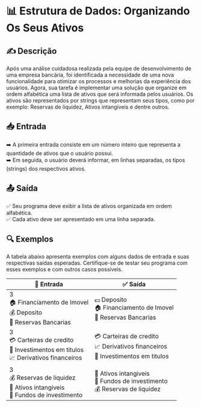 # 📊 Estrutura de Dados: Organizando Os Seus Ativos

## ✍️ Descrição
Após uma análise cuidadosa realizada pela equipe de desenvolvimento de uma empresa bancária, foi identificada a necessidade de uma nova funcionalidade para otimizar os processos e melhorias da experiência dos usuários. Agora, sua tarefa é implementar uma solução que organize em ordem alfabética uma lista de ativos que será informada pelos usuários. Os ativos são representados por strings que representam seus tipos, como por exemplo: Reservas de liquidez, Ativos intangíveis e dentre outros.

## 📥 Entrada
➡️ A primeira entrada consiste em um número inteiro que representa a quantidade de ativos que o usuário possui.  
➡️ Em seguida, o usuário deverá informar, em linhas separadas, os tipos (strings) dos respectivos ativos.

## 📤 Saída
✅ Seu programa deve exibir a lista de ativos organizada em ordem alfabética.  
✅ Cada ativo deve ser apresentado em uma linha separada.

## 🔍 Exemplos
A tabela abaixo apresenta exemplos com alguns dados de entrada e suas respectivas saídas esperadas. Certifique-se de testar seu programa com esses exemplos e com outros casos possíveis.

| 🔢 Entrada | ✅ Saída |
|------------|---------|
| 3<br>🏠 Financiamento de Imovel<br>💰 Deposito<br>🏦 Reservas Bancarias | 💵 Deposito<br>🏠 Financiamento de Imovel<br>🏦 Reservas Bancarias |  |
| 3<br>💳 Carteiras de credito<br>📜 Investimentos em titulos<br>📈 Derivativos financeiros |💳 Carteiras de credito<br>📈 Derivativos financeiros<br>📜 Investimentos em titulos | 
| 3<br>💰 Reservas de liquidez<br>📜 Ativos intangiveis<br>💼 Fundos de investimento | 📜 Ativos intangiveis<br>💼 Fundos de investimento<br>💰 Reservas de liquidez |
